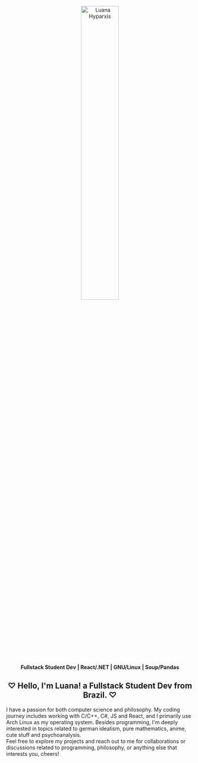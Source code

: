 <!--

<img align="left" width="200" src="https://github.com/luhyxi/luhyxi/assets/125469882/6b1eb0fe-fb3a-441f-b89b-db9802b1306c" />

<div align="center">
<h1> ♡ Hiiii!! I'm Luana Hyparxis ♡ </h1>
</div>
<h4 align="left"> ☆ Fullstack Student Dev ☆ </h4>
<h4 align="left">☆ React/.NET - GNU/Linux - Soup/Pandas  ☆ </h4>


-->

<p align="center">
  <img width="45%" src="https://i.redd.it/eu0yqbelk3131.png" alt="Luana Hyparxis">
</p>

<p align="center">
  <strong>Fullstack Student Dev | React/.NET | GNU/Linux | Soup/Pandas</strong>
</p>
  <h2 align="center"> ♡ Hello, I'm Luana! a Fullstack Student Dev from Brazil. ♡ </h2> 
I have a passion for both computer science and philosophy. My coding journey includes working with C/C++, C#, JS and React, and I primarily use Arch Linux as my operating system. Besides programming, I'm deeply interested in topics related to german idealism, pure mathematics, anime, cute stuff and psychoanalysis. <br /> 
Feel free to explore my projects and reach out to me for collaborations or discussions related to programming, philosophy, or anything else that interests you, cheers!
